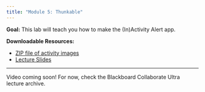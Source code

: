 ```yaml
---
title: "Module 5: Thunkable"
---
```


**Goal:** This lab will teach you how to make the (In)Activity Alert app.

**Downloadable Resources:** 
- <a href="/files/activity_images.zip" target="_blank">ZIP file of activity images</a>
- <a href="/files/thunkable_week5.pdf" target="_blank">Lecture Slides</a>

<hr/>

Video coming soon! For now, check the Blackboard Collaborate Ultra lecture archive.